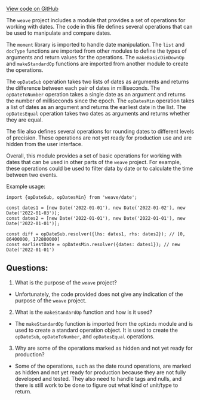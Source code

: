 [View code on GitHub](https://github.com/wandb/weave/weave-js/src/core/ops/primitives/date.ts)

The `weave` project includes a module that provides a set of operations for working with dates. The code in this file defines several operations that can be used to manipulate and compare dates. 

The `moment` library is imported to handle date manipulation. The `list` and `docType` functions are imported from other modules to define the types of arguments and return values for the operations. The `makeBasicDimDownOp` and `makeStandardOp` functions are imported from another module to create the operations.

The `opDateSub` operation takes two lists of dates as arguments and returns the difference between each pair of dates in milliseconds. The `opDateToNumber` operation takes a single date as an argument and returns the number of milliseconds since the epoch. The `opDatesMin` operation takes a list of dates as an argument and returns the earliest date in the list. The `opDatesEqual` operation takes two dates as arguments and returns whether they are equal.

The file also defines several operations for rounding dates to different levels of precision. These operations are not yet ready for production use and are hidden from the user interface. 

Overall, this module provides a set of basic operations for working with dates that can be used in other parts of the `weave` project. For example, these operations could be used to filter data by date or to calculate the time between two events. 

Example usage:

```
import {opDateSub, opDatesMin} from 'weave/date';

const dates1 = [new Date('2022-01-01'), new Date('2022-01-02'), new Date('2022-01-03')];
const dates2 = [new Date('2022-01-01'), new Date('2022-01-01'), new Date('2022-01-01')];

const diff = opDateSub.resolver({lhs: dates1, rhs: dates2}); // [0, 86400000, 172800000]
const earliestDate = opDatesMin.resolver({dates: dates1}); // new Date('2022-01-01')
```
## Questions: 
 1. What is the purpose of the `weave` project?
- Unfortunately, the code provided does not give any indication of the purpose of the `weave` project. 

2. What is the `makeStandardOp` function and how is it used?
- The `makeStandardOp` function is imported from the `opKinds` module and is used to create a standard operation object. It is used to create the `opDateSub`, `opDateToNumber`, and `opDatesEqual` operations.

3. Why are some of the operations marked as hidden and not yet ready for production?
- Some of the operations, such as the date round operations, are marked as hidden and not yet ready for production because they are not fully developed and tested. They also need to handle tags and nulls, and there is still work to be done to figure out what kind of unit/type to return.